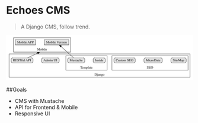 # Echoes CMS

> A Django CMS, follow trend.

![Echoes CMS](./docs/architecture.jpg)

##Goals

- CMS with Mustache
- API for Frontend & Mobile
- Responsive UI
